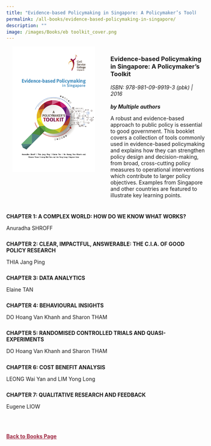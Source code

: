```yaml
---
title: "Evidence-based Policymaking in Singapore: A Policymaker’s Toolkit"
permalink: /all-books/evidence-based-policymaking-in-singapore/
description: ""
image: /images/Books/eb toolkit_cover.png
---
```

<style>

	
.grid-container {
	display: grid;
	grid-template-columns: 50% 50%;
	grid-gap: 5%
	}
	
img {
		object-fit: contain;
		width: 100%;
		height: 80%;
	}	

.chapter-divider {
	margin-top: 5%;
	}	
	
.back a
{
	color: #9f2943;
	font-weight: bold;
	
}	

	
</style>

<div class="grid-container">
	<div class="grid-child"><img src="/images/Books/eb%20toolkit_cover.png"></div>
	<div class="grid-child">
		<h3>Evidence-based Policymaking in Singapore: A Policymaker’s Toolkit</h3>
		<i>ISBN: 978-981-09-9919-3 (pbk) | 2016</i><br>
		<i></i><br>
		<b><i>by Multiple authors</i></b>
		<p>A robust and evidence-based approach to public policy is essential to good government. This booklet
covers a collection of tools commonly used in evidence-based policymaking and explains how they
can strengthen policy design and decision-making, from broad, cross-cutting policy measures to
operational interventions which contribute to larger policy objectives. Examples from Singapore and
other countries are featured to illustrate key learning points.</p>
	</div>

</div>




<div class="chapter-divider">
	<p><b>CHAPTER 1: A COMPLEX WORLD: HOW DO WE KNOW WHAT WORKS?</b></p>
Anuradha SHROFF
</div>


<div class="chapter-divider">
<p><b>CHAPTER 2: CLEAR, IMPACTFUL, ANSWERABLE: THE C.I.A. OF GOOD POLICY RESEARCH</b></p>
THIA Jang Ping
</div>

<div class="chapter-divider">
<p><b>CHAPTER 3: DATA ANALYTICS</b></p>
Elaine TAN
</div>

<div class="chapter-divider">
<p><b>CHAPTER 4: BEHAVIOURAL INSIGHTS</b></p>
DO Hoang Van Khanh and Sharon THAM
</div>


<div class="chapter-divider">
<p><b>CHAPTER 5: RANDOMISED CONTROLLED TRIALS AND QUASI-EXPERIMENTS</b></p>
DO Hoang Van Khanh and Sharon THAM
</div>

<div class="chapter-divider">
<p><b>CHAPTER 6: COST BENEFIT ANALYSIS</b></p>
LEONG Wai Yan and LIM Yong Long
</div>

<div class="chapter-divider">
<p><b>CHAPTER 7: QUALITATIVE RESEARCH AND FEEDBACK</b></p>
Eugene LIOW
</div>

<br><br>

<div class="back">
<a href="/books/">Back to Books Page</a>	
</div>
